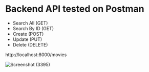 # Backend API tested on Postman
- Search All (GET)
- Search By ID (GET)
- Create (POST)
- Update (PUT)
- Delete (DELETE)

http://localhost:8000/movies

![Screenshot (3395)](https://user-images.githubusercontent.com/70506402/213874704-fb7fa0fe-d43a-4839-bbec-8515cbf57149.png)
